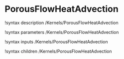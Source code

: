 <!-- MOOSE Documentation Stub: Remove this when content is added. -->

# PorousFlowHeatAdvection
!syntax description /Kernels/PorousFlowHeatAdvection

!syntax parameters /Kernels/PorousFlowHeatAdvection

!syntax inputs /Kernels/PorousFlowHeatAdvection

!syntax children /Kernels/PorousFlowHeatAdvection
